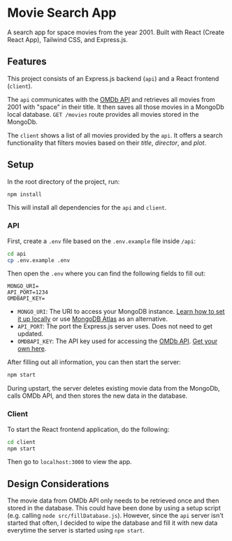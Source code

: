 # Movie Search App

A search app for space movies from the year 2001. Built with React (Create React App), Tailwind CSS, and Express.js.

## Features

This project consists of an Express.js backend (`api`) and a React frontend (`client`).

The `api` communicates with the [OMDb API](http://omdbapi.com/) and retrieves all movies from 2001 with "space" in their title. It then saves all those movies in a MongoDb local database. `GET /movies` route provides all movies stored in the MongoDb.

The `client` shows a list of all movies provided by the `api`. It offers a search functionality that filters movies based on their _title_, _director_, and _plot_.

## Setup

In the root directory of the project, run:

```bash
npm install
```

This will install all dependencies for the `api` and `client`.

### API

First, create a `.env` file based on the `.env.example` file inside `/api`:

```bash
cd api
cp .env.example .env
```

Then open the `.env` where you can find the following fields to fill out:

```
MONGO_URI=
API_PORT=1234
OMDBAPI_KEY=
```

- `MONGO_URI`: The URI to access your MongoDB instance. [Learn how to set it up locally](https://docs.mongodb.com/manual/installation/) or use [MongoDB Atlas](https://www.mongodb.com/cloud/atlas) as an alternative.
- `API_PORT`: The port the Express.js server uses. Does not need to get updated.
- `OMDBAPI_KEY`: The API key used for accessing the [OMDb API](http://omdbapi.com/). [Get your own here](http://omdbapi.com/apikey.aspx).

After filling out all information, you can then start the server:

```bash
npm start
```

During upstart, the server deletes existing movie data from the MongoDb, calls OMDb API, and then stores the new data in the database.

### Client

To start the React frontend application, do the following:

```bash
cd client
npm start
```

Then go to `localhost:3000` to view the app.

## Design Considerations

The movie data from OMDb API only needs to be retrieved once and then stored in the database. This could have been done by using a setup script (e.g. calling `node src/fillDatabase.js`). However, since the `api` server isn't started that often, I decided to wipe the database and fill it with new data everytime the server is started using `npm start`.
